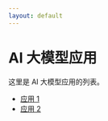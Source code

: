 ```yaml
---
layout: default
---
```


# AI 大模型应用

这里是 AI 大模型应用的列表。

*   [应用 1](https://example.com/app1)
*   [应用 2](https://example.com/app2)